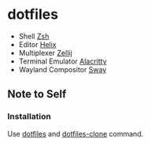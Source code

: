 # dotfiles

- Shell
[Zsh](http://www.zsh.org/)
- Editor
[Helix](https://helix-editor.com/)
- Multiplexer
[Zellij](https://zellij.dev/)
- Terminal Emulator
[Alacritty](https://alacritty.org/)
- Wayland Compositor
[Sway](https://swaywm.org/)

## Note to Self
### Installation
Use
[dotfiles](https://github.com/xia4913/bin/blob/master/git/dotfiles)
and
[dotfiles-clone](https://github.com/xia4913/bin/blob/master/git/dotfiles-clone)
command.
